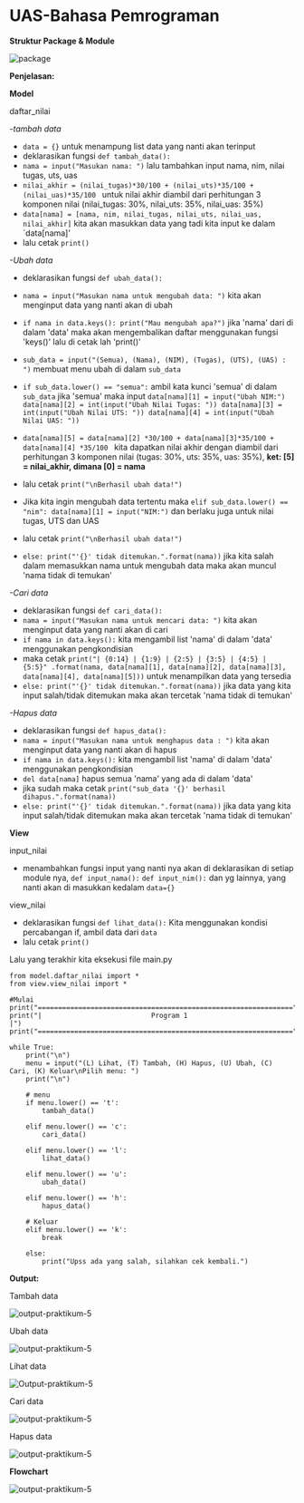 # UAS-Bahasa Pemrograman

**Struktur Package & Module**

![package](foto/1.png)

**Penjelasan:**

**Model**

daftar_nilai

*-tambah data*
* ``data = {}`` untuk menampung list data yang nanti akan terinput
* deklarasikan fungsi ``def tambah_data():``
* ``nama = input("Masukan nama: ")`` lalu tambahkan input nama, nim, nilai tugas, uts, uas
* ``nilai_akhir = (nilai_tugas)*30/100 + (nilai_uts)*35/100 + (nilai_uas)*35/100 `` untuk nilai akhir diambil dari perhitungan 3 komponen nilai (nilai_tugas: 30%, nilai_uts: 35%, nilai_uas: 35%)
* ``data[nama] = [nama, nim, nilai_tugas, nilai_uts, nilai_uas, nilai_akhir]`` kita akan masukkan data yang tadi kita input ke dalam `data[nama]'
* lalu cetak ``print()``

*-Ubah data*
* deklarasikan fungsi ``def ubah_data():``
* ``nama = input("Masukan nama untuk mengubah data: ")`` kita akan menginput data yang nanti akan di ubah
* ``if nama in data.keys(): print("Mau mengubah apa?")`` jika 'nama' dari di dalam 'data' maka akan mengembalikan daftar menggunakan fungsi 'keys()' lalu di cetak lah 'print()'
* ``sub_data = input("(Semua), (Nama), (NIM), (Tugas), (UTS), (UAS) : ")`` membuat menu ubah di dalam ``sub_data``
* ``if sub_data.lower() == "semua":`` ambil kata kunci 'semua' di dalam ``sub_data`` jika 'semua' maka input ``data[nama][1] = input("Ubah NIM:") data[nama][2] = int(input("Ubah Nilai Tugas: ")) data[nama][3] = int(input("Ubah Nilai UTS: ")) data[nama][4] = int(input("Ubah Nilai UAS: "))``
* ``data[nama][5] = data[nama][2] *30/100 + data[nama][3]*35/100 + data[nama][4] *35/100 `` kita dapatkan nilai akhir dengan diambil dari perhitungan 3 komponen nilai (tugas: 30%, uts: 35%, uas: 35%), 
**ket: [5] = nilai_akhir, dimana [0] = nama**

* lalu cetak ``print("\nBerhasil ubah data!")``
* Jika kita ingin mengubah data tertentu maka ``elif sub_data.lower() == "nim": data[nama][1] = input("NIM:")`` dan berlaku juga untuk nilai tugas, UTS dan UAS
* lalu cetak ``print("\nBerhasil ubah data!")``
* ``else: print("'{}' tidak ditemukan.".format(nama))`` jika kita salah dalam memasukkan nama untuk mengubah data maka akan muncul 'nama tidak di temukan'

*-Cari data*
* deklarasikan fungsi ``def cari_data():``
* ``nama = input("Masukan nama untuk mencari data: ")`` kita akan menginput data yang nanti akan di cari
* ``if nama in data.keys():`` kita mengambil list 'nama' di dalam 'data' menggunakan pengkondisian
* maka cetak ``print("| {0:14} | {1:9} | {2:5} | {3:5} | {4:5} | {5:5}" .format(nama, data[nama][1], data[nama][2], data[nama][3], data[nama][4], data[nama][5]))`` untuk menampilkan data yang tersedia
* ``else: print("'{}' tidak ditemukan.".format(nama))`` jika data yang kita input salah/tidak ditemukan maka akan tercetak 'nama tidak di temukan'

*-Hapus data*
* deklarasikan fungsi ``def hapus_data():``
* ``nama = input("Masukan nama untuk menghapus data : ")`` kita akan menginput data yang nanti akan di hapus
* ``if nama in data.keys():`` kita mengambil list 'nama' di dalam 'data' menggunakan pengkondisian
* ``del data[nama]`` hapus semua 'nama'  yang ada di dalam 'data'
* jika sudah maka cetak ``print("sub_data '{}' berhasil dihapus.".format(nama))``
* ``else: print("'{}' tidak ditemukan.".format(nama))`` jika data yang kita input salah/tidak ditemukan maka akan tercetak 'nama tidak di temukan'

**View**

input_nilai
* menambahkan fungsi input yang nanti nya akan di deklarasikan di setiap module nya, ``def input_nama():`` ``def input_nim():`` dan yg lainnya, yang nanti akan di masukkan kedalam ``data={}``

view_nilai
* deklarasikan fungsi ``def lihat_data():`` Kita menggunakan kondisi percabangan if, ambil data dari ``data``
* lalu cetak ``print()``


Lalu yang terakhir kita eksekusi file main.py
```
from model.daftar_nilai import *
from view.view_nilai import *

#Mulai
print("===============================================================")
print("|                           Program 1                         |")
print("===============================================================")

while True:
    print("\n")
    menu = input("(L) Lihat, (T) Tambah, (H) Hapus, (U) Ubah, (C) Cari, (K) Keluar\nPilih menu: ")
    print("\n")

    # menu
    if menu.lower() == 't':
        tambah_data()

    elif menu.lower() == 'c':
        cari_data()

    elif menu.lower() == 'l':
        lihat_data()

    elif menu.lower() == 'u':
        ubah_data()

    elif menu.lower() == 'h':
        hapus_data()

    # Keluar
    elif menu.lower() == 'k':
        break

    else:
        print("Upss ada yang salah, silahkan cek kembali.")

```

**Output:**

Tambah data

![output-praktikum-5](foto/2.png)

Ubah data

![output-praktikum-5](foto/3.png)

Lihat data 

![Output-praktikum-5](foto/4.png)

Cari data

![output-praktikum-5](foto/5.png)

Hapus data

![output-praktikum-5](foto/6.png)


**Flowchart**

![output-praktikum-5](foto/flowchart.png)




